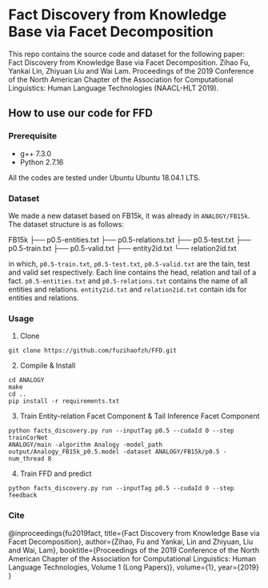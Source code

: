 # Fact Discovery from Knowledge Base via Facet Decomposition
This repo contains the source code and dataset for the following paper:
Fact Discovery from Knowledge Base via Facet Decomposition. Zihao Fu, Yankai Lin, Zhiyuan Liu and Wai Lam. Proceedings of the 2019 Conference of the North American Chapter of the Association for Computational Linguistics: Human Language Technologies (NAACL-HLT 2019).

## How to use our code for FFD

### Prerequisite
- g++ 7.3.0
- Python 2.7.16

All the codes are tested under Ubuntu Ubuntu 18.04.1 LTS.

### Dataset
We made a new dataset based on FB15k, it was already in `ANALOGY/FB15k`. The dataset structure is as follows:

FB15k
├── p0.5-entities.txt
├── p0.5-relations.txt 
├── p0.5-test.txt
├── p0.5-train.txt
├── p0.5-valid.txt
├── entity2id.txt
└── relation2id.txt

in which, `p0.5-train.txt`, `p0.5-test.txt`, `p0.5-valid.txt` are the tain, test and valid set respectively. Each line contains the head, relation and tail of a fact. `p0.5-entities.txt` and `p0.5-relations.txt` contains the name of all entities and relations. `entity2id.txt` and `relation2id.txt` contain ids for entities and relations.



### Usage
1. Clone
```
git clone https://github.com/fuzihaofzh/FFD.git
```

2. Compile & Install
```
cd ANALOGY
make
cd ..
pip install -r requirements.txt
```

3. Train Entity-relation Facet Component & Tail Inference Facet Component
```
python facts_discovery.py run --inputTag p0.5 --cudaId 0 --step trainCorNet
ANALOGY/main -algorithm Analogy -model_path output/Analogy_FB15k_p0.5.model -dataset ANALOGY/FB15k/p0.5 -num_thread 8
```

4. Train FFD and predict
```
python facts_discovery.py run --inputTag p0.5 --cudaId 0 --step feedback
```

### Cite
@inproceedings{fu2019fact,
  title={Fact Discovery from Knowledge Base via Facet Decomposition},
  author={Zihao, Fu and Yankai, Lin and Zhiyuan, Liu and Wai, Lam},
  booktitle={Proceedings of the 2019 Conference of the North American Chapter of the Association for Computational Linguistics: Human Language Technologies, Volume 1 (Long Papers)},
  volume={1},
  year={2019}
}





